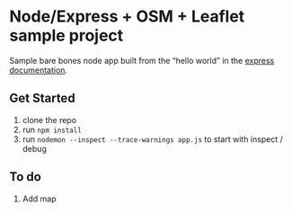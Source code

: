 # Node/Express + OSM + Leaflet sample project


Sample bare bones node app built from the “hello world” in the [express documentation](https://expressjs.com/en/starter/hello-world.html).



## Get Started

1. clone the repo
2. run `npm install`
3. run `nodemon --inspect --trace-warnings app.js` to start with inspect / debug



## To do

1. Add map
